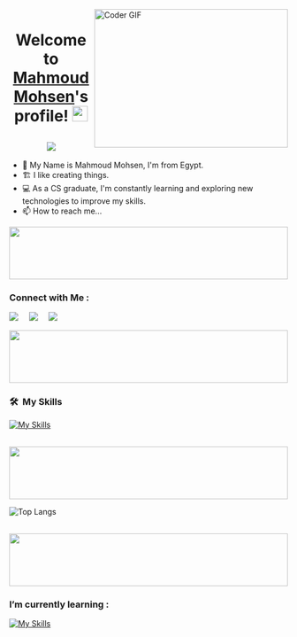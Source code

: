 <img align="right" src="https://media.giphy.com/media/SWoSkN6DxTszqIKEqv/giphy.gif" alt="Coder GIF" width="350" height="250"  >

<h1 align="center">
  Welcome to <a href="https://www.linkedin.com/in/mahmoud-mohsen-dev/" target='_blank'>Mahmoud Mohsen</a>'s profile!
  <img src="https://media.giphy.com/media/hvRJCLFzcasrR4ia7z/giphy.gif" width="28">
</h1>

<h2 align="center">
  <a href="https://github.com/DenverCoder1/readme-typing-svg"><img src="https://readme-typing-svg.herokuapp.com/?lines=Front-End%20web%20developer!;Always%20learning%20new%20things&font=Fira%20Code&center=true&width=440&height=45&color=f75c7e&vCenter=true&size=28"></a>
</h2>

-   👋 My Name is Mahmoud Mohsen, I'm from Egypt.
-   🏗️ I like creating things.
-   💻 As a CS graduate, I'm constantly learning and exploring new technologies to improve my skills.
-   📫 How to reach me...

<img src="https://github.com/Govindv7555/Govindv7555/blob/main/49e76e0596857673c5c80c85b84394c1.gif" width=100% height=95px>

### Connect with Me :

<a href="https://www.linkedin.com/in/mahmoud-mohsen-dev/" target="_blank"><img src="https://img.shields.io/badge/-Mahmoud%20Mohsen-0077B5?style=for-the-badge&logo=Linkedin&logoColor=white"/></a>&nbsp;&nbsp;&nbsp;&nbsp;
<a href="https://www.linkedin.com/in/mahmoud-mohsen-dev/" target="_blank"><img src="https://img.shields.io/badge/Portfolio-6c7989?style=for-the-badge&logo=marvelapp"/></a>&nbsp;&nbsp;&nbsp;&nbsp;
<a href="emailto:mahmoud-mohsen-developer@gmail.com" target="_blank"><img src="https://img.shields.io/badge/Email-cf5754?style=for-the-badge&logo=minutemailer"/></a>&nbsp;&nbsp;&nbsp;&nbsp;

<img src="https://github.com/Govindv7555/Govindv7555/blob/main/49e76e0596857673c5c80c85b84394c1.gif" width=100% height=95px>

### 🛠 &nbsp;My Skills

[![My Skills](https://skillicons.dev/icons?i=js,html,css,bootstrap,tailwind,git,github,ts,figma,postman,vite,vscode)](https://skillicons.dev)

<br>
<img src="https://github.com/Govindv7555/Govindv7555/blob/main/49e76e0596857673c5c80c85b84394c1.gif" width=100% height=95px>

![Top Langs](https://github-readme-stats.vercel.app/api/top-langs/?username=mahmoud-mohsen-dev)

<br>
<img src="https://github.com/Govindv7555/Govindv7555/blob/main/49e76e0596857673c5c80c85b84394c1.gif" width=100% height=95px>

### I’m currently learning :

[![My Skills](https://skillicons.dev/icons?i=react)](https://skillicons.dev)
